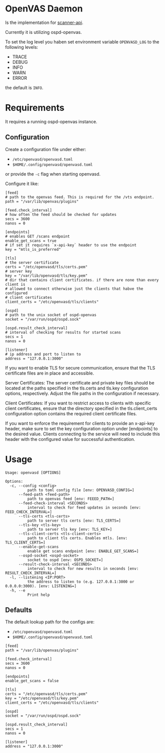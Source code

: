 # OpenVAS Daemon

Is the implementation for [scanner-api](https://greenbone.github.io/scanner-api/).

Currently it is utilizing ospd-openvas.

To set the log level you haben set environment variable `OPENVASD_LOG` to the following levels:

- TRACE
- DEBUG
- INFO
- WARN
- ERROR

the default is `INFO`.

# Requirements

It requires a running ospd-openvas instance.

## Configuration

Create a configuration file under either:

- `/etc/openvasd/openvasd.toml`
- `$HOME/.config/openvasd/openvasd.toml`

or provide the `-c` flag when starting openvasd.

Configure it like:


```
[feed]
# path to the openvas feed. This is required for the /vts endpoint.
path = "/var/lib/openvas/plugins"

[feed.check_interval]
# how often the feed should be checked for updates
secs = 3600
nanos = 0

[endpoints]
# enables GET /scans endpoint
enable_get_scans = true
# if set it requires `x-api-key` header to use the endpoint
key = "mtls_is_preferred"

[tls]
# the server certificate
certs = "/etc/openvasd/tls/certs.pem"
# server key
key = "/var/lib/openvasd/tls/key.pem"
# dir that contains client certificates. if there are none than every client is
# allowed to connect otherwise just the clients that habve the configured
# client certificates
client_certs = "/etc/openvasd/tls/clients"

[ospd]
# path to the unix socket of ospd-openvas
socket = "/var/run/ospd/ospd.sock"

[ospd.result_check_interval]
# interval of checking for results for started scans
secs = 1
nanos = 0

[listener]
# ip address and port to listen to
address = "127.0.0.1:3000"
```

If you want to enable TLS for secure communication, ensure that the TLS
certificate files are in place and accessible.

Server Certificates: The server certificate and private key files should be
located at the paths specified in the tls.certs and tls.key configuration
options, respectively. Adjust the file paths in the configuration if necessary.

Client Certificates: If you want to restrict access to clients with specific
client certificates, ensure that the directory specified in the
tls.client_certs configuration option contains the required client certificate
files.


If you want to enforce the requirement for clients to provide an x-api-key
header, make sure to set the key configuration option under [endpoints] to the
desired value. Clients connecting to the service will need to include this
header with the configured value for successful authentication.


# Usage

```
Usage: openvasd [OPTIONS]

Options:
  -c, --config <config>
          path to toml config file [env: OPENVASD_CONFIG=]
      --feed-path <feed-path>
          path to openvas feed [env: FEEED_PATH=]
      --feed-check-interval <SECONDS>
          interval to check for feed updates in seconds [env: FEED_CHECK_INTERVAL=]
      --tls-certs <tls-certs>
          path to server tls certs [env: TLS_CERTS=]
      --tls-key <tls-key>
          path to server tls key [env: TLS_KEY=]
      --tls-client-certs <tls-client-certs>
          path to client tls certs. Enables mtls. [env: TLS_CLIENT_CERTS=]
      --enable-get-scans
          enable get scans endpoint [env: ENABLE_GET_SCANS=]
      --ospd-socket <ospd-socket>
          socket to ospd [env: OSPD_SOCKET=]
      --result-check-interval <SECONDS>
          interval to check for new results in seconds [env: RESULT_CHECK_INTERVAL=]
  -l, --listening <IP:PORT>
          the address to listen to (e.g. 127.0.0.1:3000 or 0.0.0.0:3000). [env: LISTENING=]
  -h, --e
          Print help
```

## Defaults

The default lookup path for the configs are:
- `/etc/openvasd/openvasd.toml`
- `$HOME/.config/openvasd/openvasd.toml`


```
[feed]
path = "/var/lib/openvas/plugins"

[feed.check_interval]
secs = 3600
nanos = 0

[endpoints]
enable_get_scans = false

[tls]
certs = "/etc/openvasd/tls/certs.pem"
key = "/etc/openvasd/tls/key.pem"
client_certs = "/etc/openvasd/tls/clients"

[ospd]
socket = "/var/run/ospd/ospd.sock"

[ospd.result_check_interval]
secs = 1
nanos = 0

[listener]
address = "127.0.0.1:3000"
```
